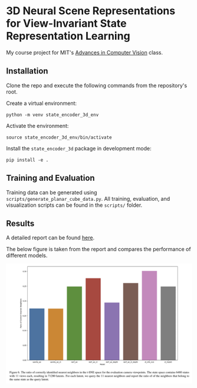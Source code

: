 # 3D Neural Scene Representations for View-Invariant State Representation Learning

My course project for MIT's [Advances in Computer Vision](http://6.8300.csail.mit.edu/sp23/) class.

## Installation

Clone the repo and execute the following commands from the repository's root.

Create a virtual environment:
```
python -m venv state_encoder_3d_env
```

Activate the environment:
```
source state_encoder_3d_env/bin/activate
```

Install the `state_encoder_3d` package in development mode:
```
pip install -e .
```

## Training and Evaluation

Training data can be generated using `scripts/generate_planar_cube_data.py`.
All training, evaluation, and visualization scripts can be found in the `scripts/` folder.

## Results

A detailed report can be found [here](./state_encoder_3d_report.pdf).

The below figure is taken from the report and compares the performance of different models.

![tSNE_neighbors_comparison](./tSNE_neighbors_comparison.png)
